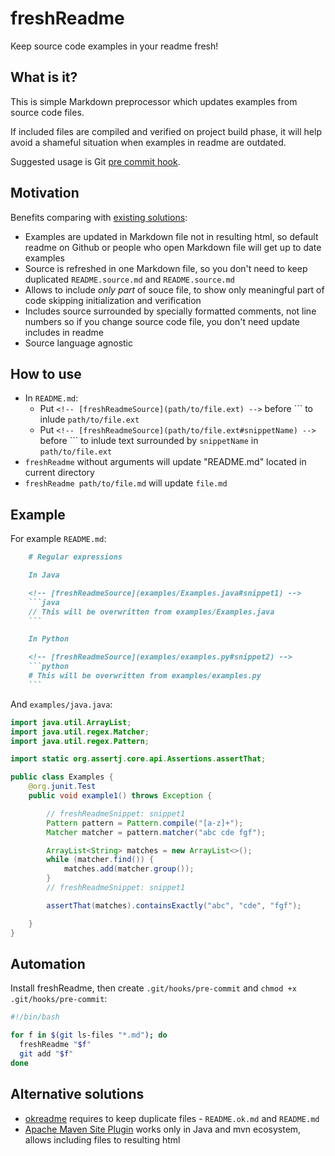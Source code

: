 # freshReadme

Keep source code examples in your readme fresh!

## What is it?

This is simple Markdown preprocessor which updates examples from source code files.

If included files are compiled and verified on project build phase, it will help avoid a shameful situation when examples in readme are outdated.

Suggested usage is Git [pre commit hook](#automation).

## Motivation

Benefits comparing with [existing solutions](#alternative-solutions):

* Examples are updated in Markdown file not in resulting html, so default readme on Github or people who open Markdown file will get up to date examples
* Source is refreshed in one Markdown file, so you don't need to keep duplicated `README.source.md` and `README.source.md`
* Allows to include *only part* of souce file, to show only meaningful part of code skipping initialization and verification
* Includes source surrounded by specially formatted comments, not line numbers so if you change source code file, you don't need update includes in readme
* Source language agnostic

## How to use

* In `README.md`:
    - Put `<!-- [freshReadmeSource](path/to/file.ext) -->` before &grave;&grave;&grave; to inlude `path/to/file.ext`
    - Put `<!-- [freshReadmeSource](path/to/file.ext#snippetName) -->` before &grave;&grave;&grave; to inlude text surrounded by `snippetName` in `path/to/file.ext`
* `freshReadme` without arguments will update "README.md" located in current directory
* `freshReadme path/to/file.md` will update `file.md`

## Example

For example `README.md`:

<!-- [freshReadmeSource](examples/README.md.example) -->
```markdown
    # Regular expressions

    In Java

    <!-- [freshReadmeSource](examples/Examples.java#snippet1) -->
    ```java
    // This will be overwritten from examples/Examples.java
    ```

    In Python

    <!-- [freshReadmeSource](examples/examples.py#snippet2) -->
    ```python
    # This will be overwritten from examples/examples.py
    ```
```

And `examples/java.java`:

<!-- [freshReadmeSource](examples/Examples.java) -->
```java
import java.util.ArrayList;
import java.util.regex.Matcher;
import java.util.regex.Pattern;

import static org.assertj.core.api.Assertions.assertThat;

public class Examples {
    @org.junit.Test
    public void example1() throws Exception {

        // freshReadmeSnippet: snippet1
        Pattern pattern = Pattern.compile("[a-z]+");
        Matcher matcher = pattern.matcher("abc cde fgf");

        ArrayList<String> matches = new ArrayList<>();
        while (matcher.find()) {
            matches.add(matcher.group());
        }
        // freshReadmeSnippet: snippet1

        assertThat(matches).containsExactly("abc", "cde", "fgf");

    }
}

```


## Automation

Install freshReadme, then create `.git/hooks/pre-commit` and `chmod +x .git/hooks/pre-commit`:

<!-- [freshReadmeSource](examples/pre-commit) -->
```sh
#!/bin/bash

for f in $(git ls-files "*.md"); do
  freshReadme "$f"
  git add "$f"
done
```

## Alternative solutions

* [okreadme](https://github.com/wan2land/okreadme) requires to keep duplicate files - `README.ok.md` and `README.md`
* [Apache Maven Site Plugin](https://maven.apache.org/guides/mini/guide-snippet-macro.html) works only in Java and mvn ecosystem, allows including files to resulting html
